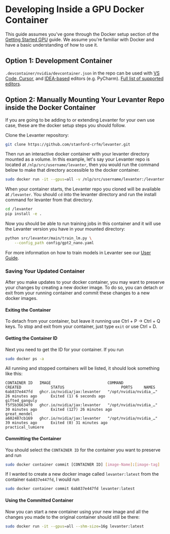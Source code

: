 # Developing Inside a GPU Docker Container

This guide assumes you've gone through the Docker setup section of the [Getting Started GPU](../Getting-Started-GPU.md) guide.
We assume you're familiar with Docker and have a basic understanding of how to use it.

## Option 1: Development Container

`.devcontainer/nvidia/devcontainer.json` in the repo can be used with [VS Code, Cursor](https://code.visualstudio.com/docs/devcontainers/containers), and [IDEA-based](https://www.jetbrains.com/help/idea/connect-to-devcontainer.html) editors (e.g. PyCharm). [Full list of supported editors](https://containers.dev/supporting).

## Option 2: Manually Mounting Your Levanter Repo inside the Docker Container

If you are going to be adding to or extending Levanter for your own use case, these are the docker setup steps you should follow.

Clone the Levanter repository:

```bash
git clone https://github.com/stanford-crfm/levanter.git
```

Then run an interactive docker container with your levanter directory mounted as a volume. In this example, let's say your Levanter
repo is located at `/nlp/src/username/levanter`, then you would run the command below to make that directory accessible to the docker container.

```bash
sudo docker run -it --gpus=all -v /nlp/src/username/levanter:/levanter --shm-size=16g ghcr.io/nvidia/jax:levanter
```

When your container starts, the Levanter repo you cloned will be available at `/levanter`.
You should `cd` into the levanter directory and run the install command for levanter from that directory.

```bash
cd /levanter
pip install -e .
```

Now you should be able to run training jobs in this container and it will use the Levanter version you have in your mounted directory:

```bash
python src/levanter/main/train_lm.py \
    --config_path config/gpt2_nano.yaml
```

For more information on how to train models in Levanter see our [User Guide](../Getting-Started-Training.md).

### Saving Your Updated Container

After you make updates to your docker container, you may want to preserve your changes by creating a new docker image. To do so, you can detach or exit from your running container and commit these changes to a new docker images.

#### Exiting the Container
To detach from your container, but leave it running use Ctrl + P -> Ctrl + Q keys.
To stop and exit from your container, just type `exit` or use Ctrl + D.

#### Getting the Container ID
Next you need to get the ID for your container. If you run

```bash
sudo docker ps -a
```

All running and stopped containers will be listed, it should look something like this:

```
CONTAINER ID   IMAGE                         COMMAND                  CREATED             STATUS                         PORTS     NAMES
6ab837e447fd   ghcr.io/nvidia/jax:levanter   "/opt/nvidia/nvidia_…"   26 minutes ago      Exited (1) 6 seconds ago                 gifted_ganguly
f5f5b36634f0   ghcr.io/nvidia/jax:levanter   "/opt/nvidia/nvidia_…"   30 minutes ago      Exited (127) 26 minutes ago              great_mendel
a602487cb169   ghcr.io/nvidia/jax:levanter   "/opt/nvidia/nvidia_…"   39 minutes ago      Exited (0) 31 minutes ago                practical_lumiere
```

#### Committing the Container
You should select the `CONTAINER ID` for the container you want to preserve and run

```bash
sudo docker container commit [CONTAINER ID] [image-Name]:[image-tag]
```

If I wanted to create a new docker image called `levanter:latest` from the container `6ab837e447fd`, I would run

```bash
sudo docker container commit 6ab837e447fd levanter:latest
```

#### Using the Committed Container
Now you can start a new container using your new image and all the changes you made to the original container should still be there:

```bash
sudo docker run -it --gpus=all --shm-size=16g levanter:latest
```
